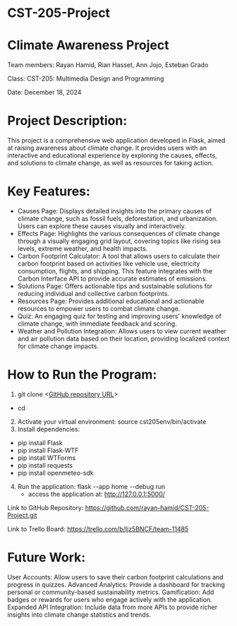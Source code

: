# CST-205-Project
# Climate Awareness Project

Team members: Rayan Hamid, Rian Hasset, Ann Jojo, Esteban Grado

Class: CST-205: Multimedia Design and Programming

Date: December 18, 2024

# Project Description: 
This project is a comprehensive web application developed in Flask, aimed at raising awareness about climate change. It provides users with an interactive and educational experience by exploring the causes, effects, and solutions to climate change, as well as resources for taking action.
# Key Features:
- Causes Page: Displays detailed insights into the primary causes of climate change, such as fossil fuels, deforestation, and urbanization. Users can explore these causes visually and interactively.
- Effects Page: Highlights the various consequences of climate change through a visually engaging grid layout, covering topics like rising sea levels, extreme weather, and health impacts.
- Carbon Footprint Calculator: A tool that allows users to calculate their carbon footprint based on activities like vehicle use, electricity consumption, flights, and shipping. This feature integrates with the Carbon Interface API to provide accurate estimates of emissions.
- Solutions Page: Offers actionable tips and sustainable solutions for reducing individual and collective carbon footprints.
- Resources Page: Provides additional educational and actionable resources to empower users to combat climate change.
- Quiz: An engaging quiz for testing and improving users' knowledge of climate change, with immediate feedback and scoring.
- Weather and Pollution Integration: Allows users to view current weather and air pollution data based on their location, providing localized context for climate change impacts.

# How to Run the Program:
1. git clone <[GitHub repository URL](https://github.com/rayan-hamid/CST-205-Project.git)>
 - cd <CST-205-Project>
2. Activate your virtual environment: source cst205env/bin/activate
3. Install dependencies:
- pip install Flask
- pip install Flask-WTF
- pip install WTForms
- pip install requests
- pip install openmeteo-sdk

4. Run the application: flask --app home --debug run
   - access the application at: http://127.0.0.1:5000/

Link to GitHub Repository: https://github.com/rayan-hamid/CST-205-Project.git

Link to Trello Board: https://trello.com/b/Ijz5BNCF/team-11485

# Future Work: 
User Accounts: Allow users to save their carbon footprint calculations and progress in quizzes.
Advanced Analytics: Provide a dashboard for tracking personal or community-based sustainability metrics.
Gamification: Add badges or rewards for users who engage actively with the application.
Expanded API Integration: Include data from more APIs to provide richer insights into climate change statistics and trends.
